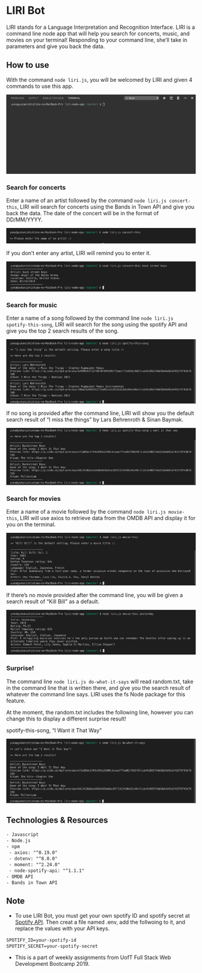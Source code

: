 # LIRI Bot

LIRI stands for a Language Interpretation and Recognition Interface. LIRI is a command line node app that will help you search for concerts, music, and movies on your terminal! Responding to your command line, she’ll take in parameters and give you back the data.  

## How to use

With the command ```node liri.js```, you will be welcomed by LIRI and given 4 commands to use this app. 

![gif](https://github.com/yukanishijima/liri-node-app/blob/master/images/introduction.gif/)  

### Search for concerts

Enter a name of an artist followed by the command ```node liri.js concert-this```, LIRI will search for concerts using the Bands in Town API and give you back the data. The date of the concert will be in the format of DD/MM/YYYY. 

![image](https://github.com/yukanishijima/liri-node-app/blob/master/images/concert-this-1.png)

If you don’t enter any artist, LIRI will remind you to enter it. 

![image](https://github.com/yukanishijima/liri-node-app/blob/master/images/concert-this-2.png)

### Search for music

Enter a name of a song followed by the command line ```node liri.js spotify-this-song```, LIRI will search for the song using the spotify API and give you the top 2 search results of the song. 

![image](https://github.com/yukanishijima/liri-node-app/blob/master/images/spotify-this-song-1.png)

If no song is provided after the command line, LIRI will show you the default search result of “I miss the things” by Lars Behrenroth & Sinan Baymak. 

![image](https://github.com/yukanishijima/liri-node-app/blob/master/images/spotify-this-song-2.png)

### Search for movies

Enter a name of a movie followed by the command ```node liri.js movie-this```, LIRI will use axios to retrieve data from the OMDB API and display it for you on the terminal. 

![image](https://github.com/yukanishijima/liri-node-app/blob/master/images/movie-this-1.png)

If there’s no movie provided after the command line, you will be given a search result of “Kill Bill” as a default. 

![image](https://github.com/yukanishijima/liri-node-app/blob/master/images/movie-this-2.png)

### Surprise!

The command line ```node liri.js do-what-it-says``` will read random.txt, take in the command line that is written there, and give you the search result of whatever the command line says. LIRI uses the fs Node package for this feature.

At the moment, the random.txt includes the following line, however you can change this to display a different surprise result!

spotify-this-song, “I Want it That Way”  

![image](https://github.com/yukanishijima/liri-node-app/blob/master/images/do-what-it-says.png)

## Technologies & Resources  
```
- Javascript
- Node.js
- npm
 - axios: "^0.19.0"
 - dotenv: "^8.0.0"
 - moment: "^2.24.0"
 - node-spotify-api: "^1.1.1"
- OMDB API
- Bands in Town API
```

## Note

- To use LIRI Bot, you must get your own spotify ID and spotify secret at [Spotify API](https://developer.spotify.com/my-applications/). Then creat a file named .env, add the follwoing to it, and replace the values with your API keys.
```
SPOTIFY_ID=your-spotify-id
SPOTIFY_SECRET=your-spotify-secret
```

- This is a part of weekly assignments from UofT Full Stack Web Development Bootcamp 2019.  

